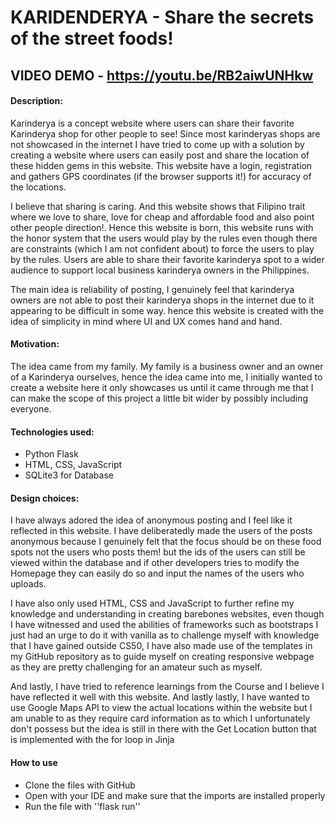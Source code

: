 # KARIDENDERYA - Share the secrets of the street foods!
## VIDEO DEMO - https://youtu.be/RB2aiwUNHkw
#### Description:
Karinderya is a concept website where users can share their favorite Karinderya shop for other people to see! Since most karinderyas shops are not showcased in the internet I have tried to come up with a solution by creating a website where users can easily post and share the location of these hidden gems in this website. This website have a login, registration and gathers GPS coordinates (if the browser supports it!) for accuracy of the locations.

I believe that sharing is caring. And this website shows that Filipino trait where we love to share, love for cheap and affordable food and also point other people direction!. Hence this website is born, this website runs with the honor system that the users would play by the rules even though there are constraints (which I am not confident about) to force the users to play by the rules. Users are able to share their favorite karinderya spot to a wider audience to support local business karinderya owners in the Philippines.

The main idea is reliability of posting, I genuinely feel that karinderya owners are not able to post their karinderya shops in the internet due to it appearing to be difficult in some way. hence this website is created with the idea of simplicity in mind where UI and UX comes hand and hand.

#### Motivation:
The idea came from my family. My family is a business owner and an owner of a Karinderya ourselves, hence the idea came into me, I initially wanted to create a website here it only showcases us until it came through me that I can make the scope of this project a little bit wider by possibly including everyone.

#### Technologies used:
- Python Flask
- HTML, CSS, JavaScript
- SQLite3 for Database

#### Design choices:
I have always adored the idea of anonymous posting and I feel like it reflected in this website. I have deliberatedly made the users of the posts anonymous because I genuinely felt that the focus should be on these food spots not the users who posts them! but the ids of the users can still be viewed within the database and if other developers tries to modify the Homepage they can easily do so and input the names of the users who uploads.

I have also only used HTML, CSS and JavaScript to further refine my knowledge and understanding in creating barebones websites, even though I have witnessed and used the abilities of frameworks such as bootstraps I just had an urge to do it with vanilla as to challenge myself with knowledge that I have gained outside CS50, I have also made use of the templates in my GitHub repository as to guide myself on creating responsive webpage as they are pretty challenging for an amateur such as myself.


And lastly, I have tried to reference learnings from the Course and I believe I have reflected it well with this website.
And lastly lastly, I have wanted to use Google Maps API to view the actual locations within the website but I am unable to as they require card information as to which I unfortunately don't possess but the idea is still in there with the Get Location button that is implemented with the for loop in Jinja

#### How to use
- Clone the files with GitHub
- Open with your IDE and make sure that the imports are installed properly
- Run the file with ''flask run''
